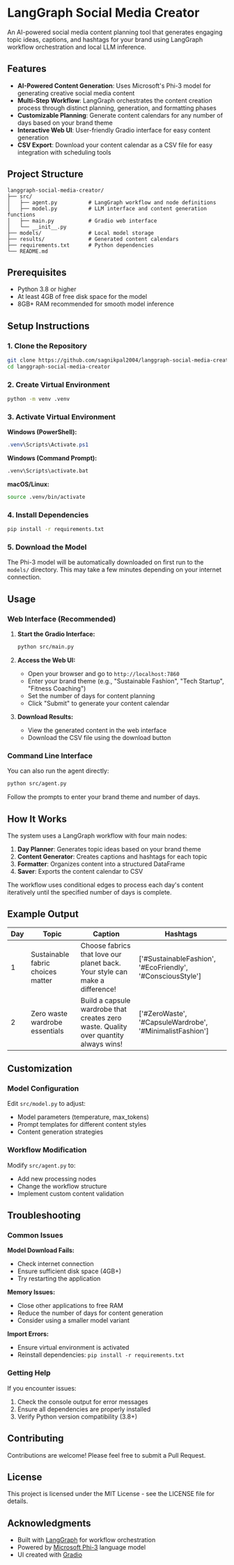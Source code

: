# LangGraph Social Media Creator

An AI-powered social media content planning tool that generates engaging topic ideas, captions, and hashtags for your brand using LangGraph workflow orchestration and local LLM inference.

## Features

- **AI-Powered Content Generation**: Uses Microsoft's Phi-3 model for generating creative social media content
- **Multi-Step Workflow**: LangGraph orchestrates the content creation process through distinct planning, generation, and formatting phases
- **Customizable Planning**: Generate content calendars for any number of days based on your brand theme
- **Interactive Web UI**: User-friendly Gradio interface for easy content generation
- **CSV Export**: Download your content calendar as a CSV file for easy integration with scheduling tools

## Project Structure

```
langgraph-social-media-creator/
├── src/
│   ├── agent.py          # LangGraph workflow and node definitions
│   ├── model.py          # LLM interface and content generation functions
│   ├── main.py           # Gradio web interface
│   └── __init__.py
├── models/               # Local model storage
├── results/              # Generated content calendars
├── requirements.txt      # Python dependencies
└── README.md
```

## Prerequisites

- Python 3.8 or higher
- At least 4GB of free disk space for the model
- 8GB+ RAM recommended for smooth model inference

## Setup Instructions

### 1. Clone the Repository

```bash
git clone https://github.com/sagnikpal2004/langgraph-social-media-creator.git
cd langgraph-social-media-creator
```

### 2. Create Virtual Environment

```bash
python -m venv .venv
```

### 3. Activate Virtual Environment

**Windows (PowerShell):**
```powershell
.venv\Scripts\Activate.ps1
```

**Windows (Command Prompt):**
```cmd
.venv\Scripts\activate.bat
```

**macOS/Linux:**
```bash
source .venv/bin/activate
```

### 4. Install Dependencies

```bash
pip install -r requirements.txt
```

### 5. Download the Model

The Phi-3 model will be automatically downloaded on first run to the `models/` directory. This may take a few minutes depending on your internet connection.

## Usage

### Web Interface (Recommended)

1. **Start the Gradio Interface:**
   ```bash
   python src/main.py
   ```

2. **Access the Web UI:**
   - Open your browser and go to `http://localhost:7860`
   - Enter your brand theme (e.g., "Sustainable Fashion", "Tech Startup", "Fitness Coaching")
   - Set the number of days for content planning
   - Click "Submit" to generate your content calendar

3. **Download Results:**
   - View the generated content in the web interface
   - Download the CSV file using the download button

### Command Line Interface

You can also run the agent directly:

```bash
python src/agent.py
```

Follow the prompts to enter your brand theme and number of days.

## How It Works

The system uses a LangGraph workflow with four main nodes:

1. **Day Planner**: Generates topic ideas based on your brand theme
2. **Content Generator**: Creates captions and hashtags for each topic
3. **Formatter**: Organizes content into a structured DataFrame
4. **Saver**: Exports the content calendar to CSV

The workflow uses conditional edges to process each day's content iteratively until the specified number of days is complete.

## Example Output

| Day | Topic | Caption | Hashtags |
|-----|-------|---------|----------|
| 1 | Sustainable fabric choices matter | Choose fabrics that love our planet back. Your style can make a difference! | ['#SustainableFashion', '#EcoFriendly', '#ConsciousStyle'] |
| 2 | Zero waste wardrobe essentials | Build a capsule wardrobe that creates zero waste. Quality over quantity always wins! | ['#ZeroWaste', '#CapsuleWardrobe', '#MinimalistFashion'] |

## Customization

### Model Configuration

Edit `src/model.py` to adjust:
- Model parameters (temperature, max_tokens)
- Prompt templates for different content styles
- Content generation strategies

### Workflow Modification

Modify `src/agent.py` to:
- Add new processing nodes
- Change the workflow structure
- Implement custom content validation

## Troubleshooting

### Common Issues

**Model Download Fails:**
- Check internet connection
- Ensure sufficient disk space (4GB+)
- Try restarting the application

**Memory Issues:**
- Close other applications to free RAM
- Reduce the number of days for content generation
- Consider using a smaller model variant

**Import Errors:**
- Ensure virtual environment is activated
- Reinstall dependencies: `pip install -r requirements.txt`

### Getting Help

If you encounter issues:
1. Check the console output for error messages
2. Ensure all dependencies are properly installed
3. Verify Python version compatibility (3.8+)

## Contributing

Contributions are welcome! Please feel free to submit a Pull Request.

## License

This project is licensed under the MIT License - see the LICENSE file for details.

## Acknowledgments

- Built with [LangGraph](https://github.com/langchain-ai/langgraph) for workflow orchestration
- Powered by [Microsoft Phi-3](https://huggingface.co/microsoft/Phi-3-mini-4k-instruct-gguf) language model
- UI created with [Gradio](https://gradio.app/)
